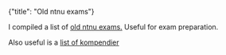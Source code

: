 {"title": "Old ntnu exams"}

I compiled a list of 
[old ntnu exams.](/gamle-ntnu-eksamener) 
Useful for exam preparation.

Also useful is a [list of kompendier](/ntnu-studentserver/kompendier)
